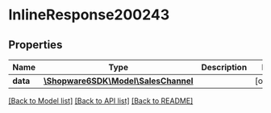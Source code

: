 # InlineResponse200243

## Properties
Name | Type | Description | Notes
------------ | ------------- | ------------- | -------------
**data** | [**\Shopware6SDK\Model\SalesChannel**](SalesChannel.md) |  | [optional] 

[[Back to Model list]](../../README.md#documentation-for-models) [[Back to API list]](../../README.md#documentation-for-api-endpoints) [[Back to README]](../../README.md)

